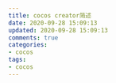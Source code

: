 ```yaml
---
title: cocos creator简述
date: 2020-09-28 15:09:13
updated: 2020-09-28 15:09:13
comments: true
categories:
- cocos
tags:
- cocos
---
```



